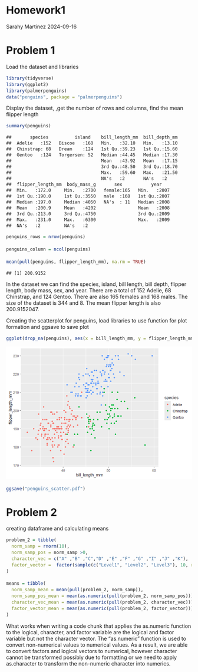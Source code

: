 Homework1
================
Sarahy Martinez
2024-09-16

# Problem 1

Load the dataset and libraries

``` r
library(tidyverse)
library(ggplot2)
library(palmerpenguins)
data("penguins", package = "palmerpenguins")
```

Display the dataset, ,get the number of rows and columns, find the mean
flipper length

``` r
summary(penguins)
```

    ##       species          island    bill_length_mm  bill_depth_mm  
    ##  Adelie   :152   Biscoe   :168   Min.   :32.10   Min.   :13.10  
    ##  Chinstrap: 68   Dream    :124   1st Qu.:39.23   1st Qu.:15.60  
    ##  Gentoo   :124   Torgersen: 52   Median :44.45   Median :17.30  
    ##                                  Mean   :43.92   Mean   :17.15  
    ##                                  3rd Qu.:48.50   3rd Qu.:18.70  
    ##                                  Max.   :59.60   Max.   :21.50  
    ##                                  NA's   :2       NA's   :2      
    ##  flipper_length_mm  body_mass_g       sex           year     
    ##  Min.   :172.0     Min.   :2700   female:165   Min.   :2007  
    ##  1st Qu.:190.0     1st Qu.:3550   male  :168   1st Qu.:2007  
    ##  Median :197.0     Median :4050   NA's  : 11   Median :2008  
    ##  Mean   :200.9     Mean   :4202                Mean   :2008  
    ##  3rd Qu.:213.0     3rd Qu.:4750                3rd Qu.:2009  
    ##  Max.   :231.0     Max.   :6300                Max.   :2009  
    ##  NA's   :2         NA's   :2

``` r
penguins_rows = nrow(penguins)

penguins_column = ncol(penguins)

mean(pull(penguins, flipper_length_mm), na.rm = TRUE)
```

    ## [1] 200.9152

In the dataset we can find the species, island, bill length, bill depth,
flipper length, body mass, sex, and year. There are a total of 152
Adelie, 68 Chinstrap, and 124 Gentoo. There are also 165 females and 168
males. The size of the dataset is 344 and 8. The mean flipper length is
also 200.9152047.

Creating the scatterplot for penguins, load libraries to use function
for plot formation and ggsave to save plot

``` r
ggplot(drop_na(penguins), aes(x = bill_length_mm, y = flipper_length_mm, color = species)) + geom_point()
```

![](p8105_hw1_sjm2284_files/figure-gfm/penguin_scatter-1.png)<!-- -->

``` r
ggsave("penguins_scatter.pdf")
```

# Problem 2

creating dataframe and calculating means

``` r
problem_2 = tibble(
  norm_samp = rnorm(10),
  norm_samp_pos = norm_samp >0,
  character_vec = c("A" ,"B" ,"C","D" ,"E" ,"F" ,"G" ,"I" ,"J" ,"K"),
  factor_vector =  factor(sample(c("Level1", "Level2", "Level3"), 10, replace = TRUE))
)

means = tibble(
  norm_samp_mean = mean(pull(problem_2, norm_samp)),
  norm_samp_pos_mean = mean(as.numeric(pull(problem_2, norm_samp_pos))),
  character_vec_mean = mean(as.numeric(pull(problem_2, character_vec))),
  factor_vector_mean = mean(as.numeric(pull(problem_2, factor_vector))),
)
```

What works when writing a code chunk that applies the as.numeric
function to the logical, character, and factor variable are the logical
and factor variable but not the character vector. The “as.numeric”
function is used to convert non-numerical values to numerical values. As
a result, we are able to convert factors and logical vectors to
numerical, however character cannot be transformed possibly due to
formatting or we need to apply as.character to transform the non-numeric
character into numerics.
